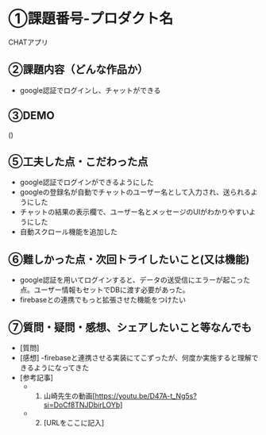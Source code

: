 # ①課題番号-プロダクト名

CHATアプリ

## ②課題内容（どんな作品か）

- google認証でログインし、チャットができる


## ③DEMO
()


## ⑤工夫した点・こだわった点

- google認証でログインができるようにした
- googleの登録名が自動でチャットのユーザー名として入力され、送られるようにした
- チャットの結果の表示欄で、ユーザー名とメッセージのUIがわかりやすいようにした
- 自動スクロール機能を追加した

## ⑥難しかった点・次回トライしたいこと(又は機能)

- google認証を用いてログインすると、データの送受信にエラーが起こった点。ユーザー情報もセットでDBに渡す必要があった。
- firebaseとの連携でもっと拡張させた機能をつけたい

## ⑦質問・疑問・感想、シェアしたいこと等なんでも

- [質問]
- [感想]
 -firebaseと連携させる実装にてこずったが、何度か実施すると理解できるようになってきた
- [参考記事]
  - 1. 山崎先生の動画[https://youtu.be/D47A-t_Ng5s?si=DoCf8TNJDbirLOYb]
  - 2. [URLをここに記入]

